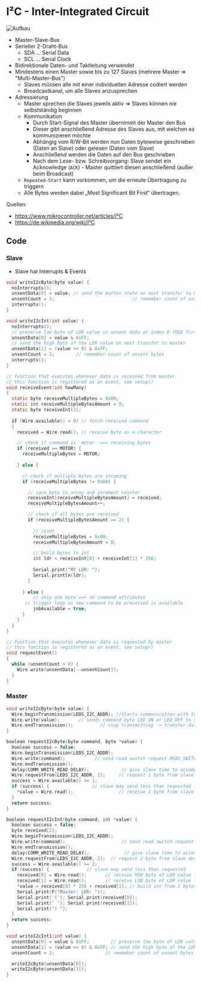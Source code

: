 # I²C - Inter-Integrated Circuit

![Aufbau](https://upload.wikimedia.org/wikipedia/commons/thumb/3/3e/I2C.svg/1920px-I2C.svg.png)

- Master-Slave-Bus
- Serieller 2-Draht-Bus
	- SDA ... Serial Data
	- SCL ... Serial Clock
- Bidirektionale Daten- und Taktleitung verwendet
- Mindestens einen Master sowie bis zu 127 Slaves (mehrere Master => "Multi-Master-Bus")
	- Slaves müssen alle mit einer individuellen Adresse codiert werden
	- Broadcastkanal, um alle Slaves anzusprechen
- Adressierung
	- Master sprechen die Slaves jeweils aktiv => Slaves können nie selbstständig beginnen
	- Kommunikation
		- Durch Start-Signal des Master übernimmt der Master den Bus
		- Dieser gibt anschließend Adresse des Slaves aus, mit welchen es kommunizieren möchte
		-  Abhängig vom R/W-Bit werden nun Daten byteweise geschrieben (Daten an Slave) oder gelesen (Daten vom Slave)
		- Anschließend werden die Daten auf den Bus geschrieben
		- Nach dem Lese- bzw. Schreibvorgang: Slave sendet ein Acknowledge (`ACK`) - Master quittiert diesen anschließend (außer beim Broadcast)
	- `Repeated-Start` kann vorkommen, um die erneute Übertragung zu triggern
	- Alle Bytes werden dabei „Most Significant Bit First“ übertragen.

Quellen:
- https://www.mikrocontroller.net/articles/I²C
- https://de.wikipedia.org/wiki/I²C

## Code

### Slave

- Slave hat Interrupts & Events

```c
void writeI2cByte(byte value) {
  noInterrupts();
  unsentData[0] = value; // send the button state on next transfer to master
  unsentCount = 1;                             // remember count of unsent bytes
  interrupts();
}

void writeI2cInt(int value) {
  noInterrupts();
  // preserve low byte of LDR value in unsent data at index 0 (MSB first!)
  unsentData[0] = value & 0xFF;
  // send the high byte of the LDR value on next transfer to master       
  unsentData[1] = (value >> 8) & 0xFF;
  unsentCount = 2;        // remember count of unsent bytes
  interrupts();
}
```

```c
// function that executes whenever data is received from master
// this function is registered as an event, see setup()
void receiveEvent(int howMany)
{
  static byte receiveMultipleBytes = 0x00;
  static int receiveMultipleBytesAmount = 0;
  static byte receiveInt[2];
  
  if (Wire.available() > 0) // fetch received command
  {
    received = Wire.read(); // receive byte as a character

    // check if command is 'motor' ==> receiving bytes
    if (received == MOTOR) {
      receiveMultipleBytes = MOTOR; 
      
    } else {

      // check if multiple bytes are incoming
      if (receiveMultipleBytes != 0x00) {

        // save byte to array and inrement counter
        receiveInt[receiveMultipleBytesAmount] = received;
        receiveMultipleBytesAmount++;

        // check if all bytes are received
        if (receiveMultipleBytesAmount == 2) {
          
          // reset
          receiveMultipleBytes = 0x00;
          receiveMultipleBytesAmount = 0;

          // build bytes to int
          int ldr = receiveInt[0] + receiveInt[1] * 256;
    
          Serial.print("MY LDR: ");
          Serial.println(ldr);   
        }
      
      } else {
          // only one byte ==> no command attributes
	   // trigger loop as new command to be processed is available
          jobAvailable = true;
      }
    }
  }
}

// function that executes whenever data is requested by master
// this function is registered as an event, see setup()
void requestEvent()
{
  while (unsentCount > 0) {
    Wire.write(unsentData[--unsentCount]);
  }
}
```

### Master

```c
void writeI2cByte(byte value) {
  Wire.beginTransmission(LEDS_I2C_ADDR); //Starts communication with to device number LEDS_I2C_ADDR
  Wire.write(value);       // sends command byte LED_ON or LED_OFF to slave
  Wire.endTransmission();          // stop transmitting -> transfer data
}

boolean requestI2cByte(byte command, byte *value) {
  boolean success = false;
  Wire.beginTransmission(LEDS_I2C_ADDR);
  Wire.write(command);           // send read switch request READ_SWITCH to slave
  Wire.endTransmission();
  delay(COMM_WRITE_READ_DELAY);            // give slave time to accomplish work
  Wire.requestFrom(LEDS_I2C_ADDR, 1);     // request 1 byte from slave device (tactile switch state LED_ON or LED_OFF)
  success = Wire.available() >= 1;
  if (success) {                // slave may send less than requested
    *value = Wire.read();                 // receive 1 byte from slave
  }
  return success;
}

boolean requestI2cInt(byte command, int *value) {
  boolean success = false;
  byte received[2];
  Wire.beginTransmission(LEDS_I2C_ADDR);
  Wire.write(command);                     // send read switch request READ_LDR to slave
  Wire.endTransmission();
  delay(COMM_WRITE_READ_DELAY);             // give slave time to accomplish work
  Wire.requestFrom(LEDS_I2C_ADDR, 2);  // request 2 byte from slave device (10 bit LDR)
  success = Wire.available() >= 2;
  if (success) {              // slave may send less than requested
    received[0] = Wire.read();       // receive MSB byte of LDR value from slave
    received[1] = Wire.read();       // receive LSB byte of LDR value from slave
    *value = received[0] * 256 + received[1]; // build int from 2 bytes
    Serial.print(F("Master: LDR: "));
    Serial.print('('); Serial.print(received[0]);
    Serial.print(' '); Serial.print(received[1]);
    Serial.print(") ");
  }
  return success;
}

void writeI2cInt1(int value) {
  unsentData[0] = value & 0xFF;        // preserve low byte of LDR value in unsent data at index 0 (MSB first!)
  unsentData[1] = (value >> 8) & 0xFF; // send the high byte of the LDR value on next transfer to master
  unsentCount = 2;                   // remember count of unsent bytes

  writeI2cByte(unsentData[0]);
  writeI2cByte(unsentData[1]);
}
